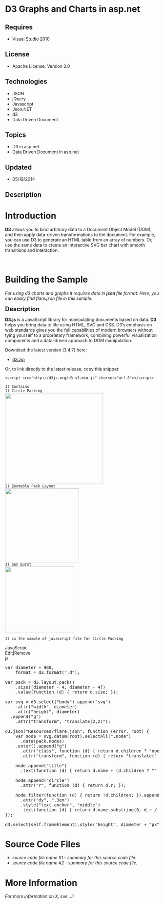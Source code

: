 # D3 Graphs and Charts  in asp.net
## Requires
- Visual Studio 2010
## License
- Apache License, Version 2.0
## Technologies
- JSON
- jQuery
- Javascript
- Json.NET
- d3
- Data Driven Document
## Topics
- D3 in asp.net
- Data Driven Document in asp.net
## Updated
- 05/19/2014
## Description

<h1>Introduction</h1>
<p><strong>D3</strong> allows you to bind arbitrary data to a Document Object Model (DOM), and then apply data-driven transformations to the document. For example, you can use D3 to generate an HTML table from an array of numbers. Or, use the same data to create
 an interactive SVG bar chart with smooth transitions and interaction.</p>
<p>&nbsp;</p>
<h1><span>Building the Sample</span></h1>
<p><em>For using d3 charts and graphs it requires data in <strong>json </strong>file format. Here, you can easily find flare.json file in this sample.<br>
</em></p>
<p><span style="font-size:20px; font-weight:bold">Description</span></p>
<p><strong>D3.js</strong> is a JavaScript library for manipulating documents based on data.
<strong>D3</strong> helps you bring data to life using HTML, SVG and CSS. D3&rsquo;s emphasis on web standards gives you the full capabilities of modern browsers without tying yourself to a proprietary framework, combining powerful visualization components
 and a data-driven approach to DOM manipulation.</p>
<p>Download the latest version <span id="version">(3.4.7)</span> here:</p>
<ul>
<li><a id="download" href="https://github.com/mbostock/d3/releases/download/v3.4.7/d3.zip">d3.zip</a>
</li></ul>
<p>Or, to link directly to the latest release, copy this snippet:</p>
<pre><code class="html xml"><span class="tag">&lt;<span class="title">script</span> <span class="attribute">src</span>=<span class="value">&quot;http://d3js.org/d3.v3.min.js&quot;</span> <span class="attribute">charset</span>=<span class="value">&quot;utf-8&quot;</span>&gt;</span><span class="tag">&lt;/<span class="title">script</span>&gt;<br><br>It Contains <br>1) Circle Packing<br><img id="114826" src="http://i1.code.msdn.s-msft.com/d3-graphs-and-charts-in-4146e258/image/file/114826/1/1.png" alt="" width="321" height="297"><br>2) Zoomable Pack Layout<br><img id="114827" src="http://i1.code.msdn.s-msft.com/d3-graphs-and-charts-in-4146e258/image/file/114827/1/3.png" alt="" width="242" height="241"><br>3) Sun Burst<br><img id="114828" src="http://i1.code.msdn.s-msft.com/d3-graphs-and-charts-in-4146e258/image/file/114828/1/2.png" alt="" width="226" height="214"><br><br>It is the sample of javascript file for Circle Packing</span></code></pre>
<div class="scriptcode">
<div class="pluginEditHolder" pluginCommand="mceScriptCode">
<div class="title"><span>JavaScript</span></div>
<div class="pluginLinkHolder"><span class="pluginEditHolderLink">Edit</span>|<span class="pluginRemoveHolderLink">Remove</span></div>
<span class="hidden">js</span>

<div class="preview">
<pre class="js"><span class="js__statement">var</span>&nbsp;diameter&nbsp;=&nbsp;<span class="js__num">960</span>,&nbsp;
&nbsp;&nbsp;&nbsp;&nbsp;format&nbsp;=&nbsp;d3.format(<span class="js__string">&quot;,d&quot;</span>);&nbsp;
&nbsp;
<span class="js__statement">var</span>&nbsp;pack&nbsp;=&nbsp;d3.layout.pack()&nbsp;
&nbsp;&nbsp;&nbsp;&nbsp;.size([diameter&nbsp;-&nbsp;<span class="js__num">4</span>,&nbsp;diameter&nbsp;-&nbsp;<span class="js__num">4</span>])&nbsp;
&nbsp;&nbsp;&nbsp;&nbsp;.value(<span class="js__operator">function</span>&nbsp;(d)&nbsp;<span class="js__brace">{</span>&nbsp;<span class="js__statement">return</span>&nbsp;d.size;&nbsp;<span class="js__brace">}</span>);&nbsp;
&nbsp;
<span class="js__statement">var</span>&nbsp;svg&nbsp;=&nbsp;d3.select(<span class="js__string">&quot;body&quot;</span>).append(<span class="js__string">&quot;svg&quot;</span>)&nbsp;
&nbsp;&nbsp;&nbsp;&nbsp;.attr(<span class="js__string">&quot;width&quot;</span>,&nbsp;diameter)&nbsp;
&nbsp;&nbsp;&nbsp;&nbsp;.attr(<span class="js__string">&quot;height&quot;</span>,&nbsp;diameter)&nbsp;
&nbsp;&nbsp;.append(<span class="js__string">&quot;g&quot;</span>)&nbsp;
&nbsp;&nbsp;&nbsp;&nbsp;.attr(<span class="js__string">&quot;transform&quot;</span>,&nbsp;<span class="js__string">&quot;translate(2,2)&quot;</span>);&nbsp;
&nbsp;
d3.json(<span class="js__string">&quot;Resources/flare.json&quot;</span>,&nbsp;<span class="js__operator">function</span>&nbsp;(error,&nbsp;root)&nbsp;<span class="js__brace">{</span>&nbsp;
&nbsp;&nbsp;&nbsp;&nbsp;<span class="js__statement">var</span>&nbsp;node&nbsp;=&nbsp;svg.datum(root).selectAll(<span class="js__string">&quot;.node&quot;</span>)&nbsp;
&nbsp;&nbsp;&nbsp;&nbsp;&nbsp;&nbsp;.data(pack.nodes)&nbsp;
&nbsp;&nbsp;&nbsp;&nbsp;.enter().append(<span class="js__string">&quot;g&quot;</span>)&nbsp;
&nbsp;&nbsp;&nbsp;&nbsp;&nbsp;&nbsp;.attr(<span class="js__string">&quot;class&quot;</span>,&nbsp;<span class="js__operator">function</span>&nbsp;(d)&nbsp;<span class="js__brace">{</span>&nbsp;<span class="js__statement">return</span>&nbsp;d.children&nbsp;?&nbsp;<span class="js__string">&quot;node&quot;</span>&nbsp;:&nbsp;<span class="js__string">&quot;leaf&nbsp;node&quot;</span>;&nbsp;<span class="js__brace">}</span>)&nbsp;
&nbsp;&nbsp;&nbsp;&nbsp;&nbsp;&nbsp;.attr(<span class="js__string">&quot;transform&quot;</span>,&nbsp;<span class="js__operator">function</span>&nbsp;(d)&nbsp;<span class="js__brace">{</span>&nbsp;<span class="js__statement">return</span>&nbsp;<span class="js__string">&quot;translate(&quot;</span>&nbsp;&#43;&nbsp;d.x&nbsp;&#43;&nbsp;<span class="js__string">&quot;,&quot;</span>&nbsp;&#43;&nbsp;d.y&nbsp;&#43;&nbsp;<span class="js__string">&quot;)&quot;</span>;&nbsp;<span class="js__brace">}</span>);&nbsp;
&nbsp;
&nbsp;&nbsp;&nbsp;&nbsp;node.append(<span class="js__string">&quot;title&quot;</span>)&nbsp;
&nbsp;&nbsp;&nbsp;&nbsp;&nbsp;&nbsp;.text(<span class="js__operator">function</span>&nbsp;(d)&nbsp;<span class="js__brace">{</span>&nbsp;<span class="js__statement">return</span>&nbsp;d.name&nbsp;&#43;&nbsp;(d.children&nbsp;?&nbsp;<span class="js__string">&quot;&quot;</span>&nbsp;:&nbsp;<span class="js__string">&quot;:&nbsp;&quot;</span>&nbsp;&#43;&nbsp;format(d.size));&nbsp;<span class="js__brace">}</span>);&nbsp;
&nbsp;
&nbsp;&nbsp;&nbsp;&nbsp;node.append(<span class="js__string">&quot;circle&quot;</span>)&nbsp;
&nbsp;&nbsp;&nbsp;&nbsp;&nbsp;&nbsp;.attr(<span class="js__string">&quot;r&quot;</span>,&nbsp;<span class="js__operator">function</span>&nbsp;(d)&nbsp;<span class="js__brace">{</span>&nbsp;<span class="js__statement">return</span>&nbsp;d.r;&nbsp;<span class="js__brace">}</span>);&nbsp;
&nbsp;
&nbsp;&nbsp;&nbsp;&nbsp;node.filter(<span class="js__operator">function</span>&nbsp;(d)&nbsp;<span class="js__brace">{</span>&nbsp;<span class="js__statement">return</span>&nbsp;!d.children;&nbsp;<span class="js__brace">}</span>).append(<span class="js__string">&quot;text&quot;</span>)&nbsp;
&nbsp;&nbsp;&nbsp;&nbsp;&nbsp;&nbsp;.attr(<span class="js__string">&quot;dy&quot;</span>,&nbsp;<span class="js__string">&quot;.3em&quot;</span>)&nbsp;
&nbsp;&nbsp;&nbsp;&nbsp;&nbsp;&nbsp;.style(<span class="js__string">&quot;text-anchor&quot;</span>,&nbsp;<span class="js__string">&quot;middle&quot;</span>)&nbsp;
&nbsp;&nbsp;&nbsp;&nbsp;&nbsp;&nbsp;.text(<span class="js__operator">function</span>&nbsp;(d)&nbsp;<span class="js__brace">{</span>&nbsp;<span class="js__statement">return</span>&nbsp;d.name.substring(<span class="js__num">0</span>,&nbsp;d.r&nbsp;/&nbsp;<span class="js__num">3</span>);&nbsp;<span class="js__brace">}</span>);&nbsp;
<span class="js__brace">}</span>);&nbsp;
&nbsp;
d3.select(self.frameElement).style(<span class="js__string">&quot;height&quot;</span>,&nbsp;diameter&nbsp;&#43;&nbsp;<span class="js__string">&quot;px&quot;</span>);&nbsp;
</pre>
</div>
</div>
</div>
<h1><span>Source Code Files</span></h1>
<ul>
<li><em>source code file name #1 - summary for this source code file.</em> </li><li><em><em>source code file name #2 - summary for this source code file.</em></em>
</li></ul>
<h1>More Information</h1>
<p><em>For more information on X, see ...?</em></p>
